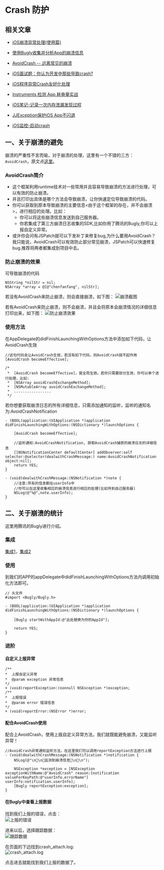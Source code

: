 
# Crash 防护

## 相关文章

* [iOS崩溃异常处理(使用篇)](https://www.jianshu.com/p/4d32664dcfdb)
* [使用Bugly收集并分析App的崩溃信息](https://www.jianshu.com/p/b0afae74d34b)
* [AvoidCrash -- 远离常见的崩溃](https://www.jianshu.com/p/b7a7ae0c9243)
* [iOS面试题：你认为开发中那些导致crash?](https://www.jianshu.com/p/cde95701266d)
    
* [iOS程序异常Crash友好化处理](https://mp.weixin.qq.com/s/rVPVUwFdsn8nYBJZM8YGyg)
* [Instruments 检测 App 耗电量实战](https://mp.weixin.qq.com/s/jWTXynxJ2qEUGO_b6GzbjQ)
* [iOS笔记-记录一次内存泄漏发现过程](https://mp.weixin.qq.com/s/g5WxKO0eOf6ho_9s8nSrgw)
* [JJException保护iOS App不闪退](https://mp.weixin.qq.com/s/s5256sLLdMQv94n4tN1bQw)
* [iOS监控-启动crash](https://mp.weixin.qq.com/s?__biz=MjM5OTM0MzIwMQ==&mid=2652560466&idx=1&sn=1fe5bf728754f6028d026c231b34f5c2&chksm=bcd2995c8ba5104ace0a6a685451bed12f1eb0745b70d791c2d360ba8e41ab9f7859b4af1cb3&scene=21#wechat_redirect)

## 一、关于崩溃的避免

崩溃的严重性不言而喻，对于崩溃的处理，这里有一个不错的三方：`AvoidCrash`，原文点[这里](https://www.jianshu.com/p/b7a7ae0c9243)。

### AvoidCrash简介

* 这个框架利用runtime技术对一些常用并且容易导致崩溃的方法进行处理，可以有效的防止崩溃。
* 并且打印出具体是哪个方法会导致崩溃，让你快速定位导致崩溃的代码。
* 你可以获取到原本导致崩溃的主要信息<由于这个框架的存在，并不会崩溃>，进行相应的处理。比如：
    * 你可以将这些崩溃信息发送到自己服务器。
    * 你若集成了第三方崩溃日志收集的SDK,比如你用了腾讯的Bugly,你可以上报自定义异常。
* 或许你会问有JSPatch就可以下发补丁来修复bug,为什么要用AvoidCrash？我只能说，AvoidCrash可以有效防止部分常见崩溃，JSPatch可以快速修复bug.推荐将两者都集成到项目中去。

### 防止崩溃的效果

可导致崩溃的代码

```
NSString *nilStr = nil;
NSArray *array = @[@"chenfanfang", nilStr];
```

若没有AvoidCrash来防止崩溃，则会直接崩溃，如下图：
![崩溃截图](https://upload-images.jianshu.io/upload_images/1594675-4abb204d9d7454bd.png)

若有AvoidCrash来防止崩溃，则不会崩溃，并且会将原本会崩溃情况的详细信息打印出来，如下图：
![防止崩溃效果](https://upload-images.jianshu.io/upload_images/1594675-8ae14bf8df0dd3dd.png)

### 使用方法

在AppDelegate的didFinishLaunchingWithOptions方法中添加如下代码，让AvoidCrash生效

```
//这句代码会让AvoidCrash生效，若没有如下代码，则AvoidCrash就不起作用
[AvoidCrash becomeEffective];

/*
 *  [AvoidCrash becomeEffective]，是全局生效。若你只需要部分生效，你可以单个进行处理，比如:
 *  [NSArray avoidCrashExchangeMethod];
 *  [NSMutableArray avoidCrashExchangeMethod];
 *  .................
 */
```

若你想要获取崩溃日志的所有详细信息，只需添加通知的监听，监听的通知名为:AvoidCrashNotification

```
- (BOOL)application:(UIApplication *)application didFinishLaunchingWithOptions:(NSDictionary *)launchOptions {
    
    [AvoidCrash becomeEffective];
    
    //监听通知:AvoidCrashNotification, 获取AvoidCrash捕获的崩溃日志的详细信息
    [[NSNotificationCenter defaultCenter] addObserver:self selector:@selector(dealwithCrashMessage:) name:AvoidCrashNotification object:nil];
    return YES;
}

- (void)dealwithCrashMessage:(NSNotification *)note {
    //注意:所有的信息都在userInfo中
    //你可以在这里收集相应的崩溃信息进行相应的处理(比如传到自己服务器)
    NSLog(@"%@",note.userInfo);
}
```

## 二、关于崩溃的统计

这里用腾讯的Bugly进行介绍。

### 集成

[集成1](https://www.jianshu.com/p/4d32664dcfdb)，[集成2](https://www.jianshu.com/p/b0afae74d34b)

### 使用

到我们的APP的appDelegate中didFinishLaunchingWithOptions方法内调用初始化方法即可。

```
// 头文件
#import <Bugly/Bugly.h>

- (BOOL)application:(UIApplication *)application didFinishLaunchingWithOptions:(NSDictionary *)launchOptions {

    [Bugly startWithAppId:@"此处替换为你的AppId"];

    return YES;
}

```

### 进阶

#### 自定义上报异常

```
/**
*  上报自定义异常
*  @param exception 异常信息
*/
+ (void)reportException:(nonnull NSException *)exception;
/**
*  上报错误
*  @param error 错误信息
*/
+ (void)reportError:(NSError *)error;
```

#### 配合AvoidCrash使用

配合上AvoidCrash，使用上报自定义异常方法，我们就既能避免崩溃，又能监听异常！

```
//AvoidCrash异常通知监听方法，在这里我们可以调用reportException方法进行上报
- (void)dealwithCrashMessage:(NSNotification *)notification {
    NSLog(@"\n🚫\n🚫监测到崩溃信息🚫\n🚫\n");
    
    NSException *exception = [NSException exceptionWithName:@"AvoidCrash" reason:[notification valueForKeyPath:@"userInfo.errorName"] userInfo:notification.userInfo];
    [Bugly reportException:exception];
}
```

#### 在Bugly中查看上报数据 

找到我们上报的错误，点击：  
![上报的错误](https://upload-images.jianshu.io/upload_images/2525930-3e7ab4789730e259.png?imageMogr2/auto-orient/strip%7CimageView2/2/w/1240)

进来以后，选择跟踪数据：  
![跟踪数据](https://upload-images.jianshu.io/upload_images/2525930-bced88f2ba3c1dde.png?imageMogr2/auto-orient/strip%7CimageView2/2/w/1240)

在页面的下边找到crash_attach.log:  
![crash_attach.log](https://upload-images.jianshu.io/upload_images/2525930-425fc9185a2fe50e.png?imageMogr2/auto-orient/strip%7CimageView2/2/w/1240)  

点击进去就能找到我们上报的数据了。









